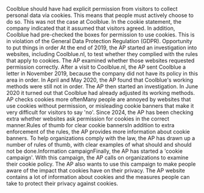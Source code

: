 Coolblue should have had explicit permission from visitors to collect personal data via cookies. This means that people must actively choose to do so. This was not the case at Coolblue. In the cookie statement, the company indicated that it assumed that visitors agreed. In addition, Coolblue had pre-checked the boxes for permission to use cookies. This is in violation of the General Data Protection Regulation (GDPR). Opportunity to put things in order At the end of 2019, the AP started an investigation into websites, including Coolblue.nl, to test whether they complied with the rules that apply to cookies. The AP examined whether those websites requested permission correctly. After a visit to Coolblue.nl, the AP sent Coolblue a letter in November 2019, because the company did not have its policy in this area in order. In April and May 2020, the AP found that Coolblue's working methods were still not in order. The AP then started an investigation. In June 2020 it turned out that Coolblue had already adjusted its working methods. AP checks cookies more oftenMany people are annoyed by websites that use cookies without permission, or misleading cookie banners that make it very difficult for visitors to say 'no'. Since 2024, the AP has been checking extra whether websites ask permission for cookies in the correct manner.Rules of thumb for clear cookie bannersIn addition to extra enforcement of the rules, the AP provides more information about cookie banners. To help organizations comply with the law, the AP has drawn up a number of rules of thumb, with clear examples of what should and should not be done.Information campaignFinally, the AP has started a 'cookie campaign'. With this campaign, the AP calls on organizations to examine their cookie policy. The AP also wants to use this campaign to make people aware of the impact that cookies have on their privacy. The AP website contains a lot of information about cookies and the measures people can take to protect their privacy against cookies.
